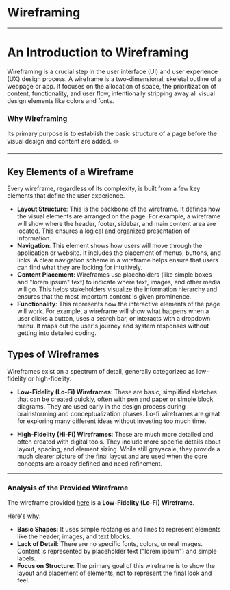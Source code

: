 # Wireframing
----
# An Introduction to Wireframing

Wireframing is a crucial step in the user interface (UI) and user experience (UX) design process. A wireframe is a two-dimensional, skeletal outline of a webpage or app. It focuses on the allocation of space, the prioritization of content, functionality, and user flow, intentionally stripping away all visual design elements like colors and fonts.
### Why Wireframing

Its primary purpose is to establish the basic structure of a page before the visual design and content are added. ✏️

---
## Key Elements of a Wireframe

Every wireframe, regardless of its complexity, is built from a few key elements that define the user experience.

* **Layout Structure**: This is the backbone of the wireframe. It defines how the visual elements are arranged on the page. For example, a wireframe will show where the header, footer, sidebar, and main content area are located. This ensures a logical and organized presentation of information.
* **Navigation**: This element shows how users will move through the application or website. It includes the placement of menus, buttons, and links. A clear navigation scheme in a wireframe helps ensure that users can find what they are looking for intuitively.
* **Content Placement**: Wireframes use placeholders (like simple boxes and "lorem ipsum" text) to indicate where text, images, and other media will go. This helps stakeholders visualize the information hierarchy and ensures that the most important content is given prominence.
* **Functionality**: This represents how the interactive elements of the page will work. For example, a wireframe will show what happens when a user clicks a button, uses a search bar, or interacts with a dropdown menu. It maps out the user's journey and system responses without getting into detailed coding.

## Types of Wireframes

Wireframes exist on a spectrum of detail, generally categorized as low-fidelity or high-fidelity.

* **Low-Fidelity (Lo-Fi) Wireframes**: These are basic, simplified sketches that can be created quickly, often with pen and paper or simple block diagrams. They are used early in the design process during brainstorming and conceptualization phases. Lo-fi wireframes are great for exploring many different ideas without investing too much time.

* **High-Fidelity (Hi-Fi) Wireframes**: These are much more detailed and often created with digital tools. They include more specific details about layout, spacing, and element sizing. While still grayscale, they provide a much clearer picture of the final layout and are used when the core concepts are already defined and need refinement.

---

### Analysis of the Provided Wireframe

The wireframe provided [here](https://s3.eu-west-3.amazonaws.com/alx-intranet.hbtn.io/uploads/medias/2024/5/17730592985392.jpg?X-Amz-Algorithm=AWS4-HMAC-SHA256&X-Amz-Credential=AKIAY4I2SKR3223TP3O2%2F20240523%2Feu-west-3%2Fs3%2Faws4_request&X-Amz-Date=20240523T150228Z&X-Amz-Expires=86400&X-Amz-SignedHeaders=host&X-Amz-Signature=b04d1aa64161c94380790f488349257e3f89025078d103b413644f80164ed2e8) is a **Low-Fidelity (Lo-Fi) Wireframe**.



Here's why:
* **Basic Shapes**: It uses simple rectangles and lines to represent elements like the header, images, and text blocks.
* **Lack of Detail**: There are no specific fonts, colors, or real images. Content is represented by placeholder text ("lorem ipsum") and simple labels.
* **Focus on Structure**: The primary goal of this wireframe is to show the layout and placement of elements, not to represent the final look and feel.